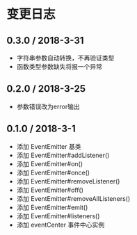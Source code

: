 # 变更日志

## 0.3.0 / 2018-3-31

- 字符串参数自动转换，不再验证类型
- 函数类型参数缺失将报一个异常

## 0.2.0 / 2018-3-25

- 参数错误改为error输出

## 0.1.0 / 2018-3-1

- 添加 EventEmitter 基类
- 添加 EventEmitter#addListener()
- 添加 EventEmitter#on()
- 添加 EventEmitter#once()
- 添加 EventEmitter#removeListener()
- 添加 EventEmitter#off()
- 添加 EventEmitter#removeAllListeners()
- 添加 EventEmitter#emit()
- 添加 EventEmitter#listeners()
- 添加 eventCenter 事件中心实例
